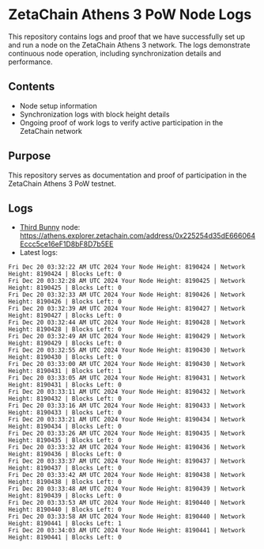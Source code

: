 # ZetaChain Athens 3 PoW Node Logs
This repository contains logs and proof that we have successfully set up and run a node on the ZetaChain Athens 3 network. The logs demonstrate continuous node operation, including synchronization details and performance.

## Contents
- Node setup information
- Synchronization logs with block height details
- Ongoing proof of work logs to verify active participation in the ZetaChain network

## Purpose
This repository serves as documentation and proof of participation in the ZetaChain Athens 3 PoW testnet.

## Logs

- [Third Bunny](https://thirdbunny.xyz/) node: https://athens.explorer.zetachain.com/address/0x225254d35dE666064Eccc5ce16eF1D8bF8D7b5EE
- Latest logs:
```
Fri Dec 20 03:32:22 AM UTC 2024 Your Node Height: 8190424 | Network Height: 8190424 | Blocks Left: 0
Fri Dec 20 03:32:28 AM UTC 2024 Your Node Height: 8190425 | Network Height: 8190425 | Blocks Left: 0
Fri Dec 20 03:32:33 AM UTC 2024 Your Node Height: 8190426 | Network Height: 8190426 | Blocks Left: 0
Fri Dec 20 03:32:39 AM UTC 2024 Your Node Height: 8190427 | Network Height: 8190427 | Blocks Left: 0
Fri Dec 20 03:32:44 AM UTC 2024 Your Node Height: 8190428 | Network Height: 8190428 | Blocks Left: 0
Fri Dec 20 03:32:49 AM UTC 2024 Your Node Height: 8190429 | Network Height: 8190429 | Blocks Left: 0
Fri Dec 20 03:32:55 AM UTC 2024 Your Node Height: 8190430 | Network Height: 8190430 | Blocks Left: 0
Fri Dec 20 03:33:00 AM UTC 2024 Your Node Height: 8190430 | Network Height: 8190431 | Blocks Left: 1
Fri Dec 20 03:33:05 AM UTC 2024 Your Node Height: 8190431 | Network Height: 8190431 | Blocks Left: 0
Fri Dec 20 03:33:11 AM UTC 2024 Your Node Height: 8190432 | Network Height: 8190432 | Blocks Left: 0
Fri Dec 20 03:33:16 AM UTC 2024 Your Node Height: 8190433 | Network Height: 8190433 | Blocks Left: 0
Fri Dec 20 03:33:21 AM UTC 2024 Your Node Height: 8190434 | Network Height: 8190434 | Blocks Left: 0
Fri Dec 20 03:33:26 AM UTC 2024 Your Node Height: 8190435 | Network Height: 8190435 | Blocks Left: 0
Fri Dec 20 03:33:32 AM UTC 2024 Your Node Height: 8190436 | Network Height: 8190436 | Blocks Left: 0
Fri Dec 20 03:33:37 AM UTC 2024 Your Node Height: 8190437 | Network Height: 8190437 | Blocks Left: 0
Fri Dec 20 03:33:42 AM UTC 2024 Your Node Height: 8190438 | Network Height: 8190438 | Blocks Left: 0
Fri Dec 20 03:33:48 AM UTC 2024 Your Node Height: 8190439 | Network Height: 8190439 | Blocks Left: 0
Fri Dec 20 03:33:53 AM UTC 2024 Your Node Height: 8190440 | Network Height: 8190440 | Blocks Left: 0
Fri Dec 20 03:33:58 AM UTC 2024 Your Node Height: 8190440 | Network Height: 8190441 | Blocks Left: 1
Fri Dec 20 03:34:03 AM UTC 2024 Your Node Height: 8190441 | Network Height: 8190441 | Blocks Left: 0
```
